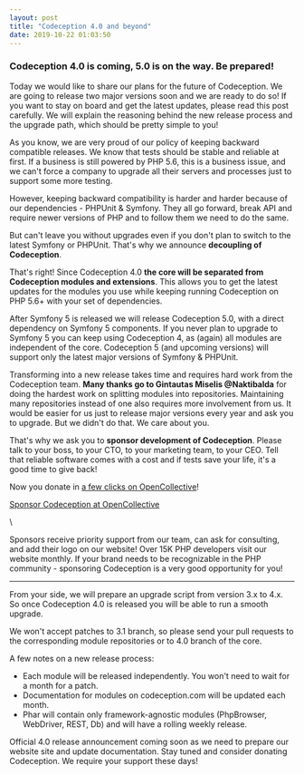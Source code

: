 ```yaml
---
layout: post
title: "Codeception 4.0 and beyond"
date: 2019-10-22 01:03:50
---
```


### Codeception 4.0 is coming, 5.0 is on the way. Be prepared!

Today we would like to share our plans for the future of Codeception. 
We are going to release two major versions soon and we are ready to do so!
If you want to stay on board and get the latest updates, please read this post carefully. We will explain the reasoning behind the new release process and the upgrade path, which should be pretty simple to you!

As you know, we are very proud of our policy of keeping backward compatible releases. We know that tests should be stable and reliable at first. If a business is still powered by PHP 5.6, this is a business issue, and we can't force a company to upgrade all their servers and processes just to support some more testing. 

However, keeping backward compatibility is harder and harder because of our dependencies - PHPUnit & Symfony. They all go forward, break API and require newer versions of PHP and to follow them we need to do the same. 

But can't leave you without upgrades even if you don't plan to switch to the latest Symfony or PHPUnit. That's why we announce **decoupling of Codeception**.

That's right! Since Codeception 4.0 **the core will be separated from Codeception modules and extensions**. This allows you to get the latest updates for the modules you use while keeping running Codeception on PHP 5.6+ with your set of dependencies.

After Symfony 5 is released we will release Codeception 5.0, with a direct dependency on Symfony 5 components. If you never plan to upgrade to Symfony 5 you can keep using Codeception 4, as (again) all modules are independent of the core. Codeception 5 (and upcoming versions) will support only the latest major versions of Symfony & PHPUnit.

Transforming into a new release takes time and requires hard work from the Codeception team. **Many thanks go to Gintautas Miselis @Naktibalda** for doing the hardest work on splitting modules into repositories. Maintaining many repositories instead of one also requires more involvement from us. It would be easier for us just to release major versions every year and ask you to upgrade. But we didn't do that. We care about you.

That's why we ask you to **sponsor development of Codeception**. Please talk to your boss, to your CTO, to your marketing team, to your CEO. Tell that reliable software comes with a cost and if tests save your life, it's a good time to give back! 

Now you donate in [a few clicks on OpenCollective](https://opencollective.com/codeception/)!

<p class="text-center">
<a href="https://opencollective.com/codeception/" class="btn btn-lg btn-success" role="button">Sponsor Codeception at OpenCollective</a></p>\

Sponsors receive priority support from our team, can ask for consulting, and add their logo on our website! Over 15K PHP developers visit our website monthly. If your brand needs to be recognizable in the PHP community - sponsoring Codeception is a very good opportunity for you!

---

From your side, we will prepare an upgrade script from version 3.x to 4.x. So once Codeception 4.0 is released you will be able to run a smooth upgrade. 

We won't accept patches to 3.1 branch, so please send your pull requests to the corresponding module repositories or to 4.0 branch of the core. 

A few notes on a new release process:

* Each module will be released independently. You won't need to wait for a month for a patch.
* Documentation for modules on codeception.com will be updated each month.
* Phar will contain only framework-agnostic modules (PhpBrowser, WebDriver, REST, Db) and will have a rolling weekly release.

Official 4.0 release announcement coming soon as we need to prepare our website site and update documentation. Stay tuned and consider donating Codeception. We require your support these days!

